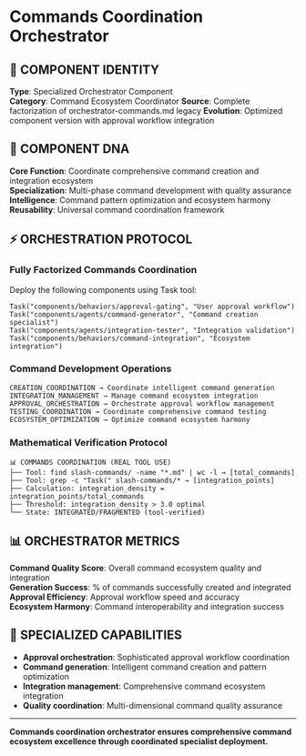 # Commands Coordination Orchestrator

## 🎯 COMPONENT IDENTITY
**Type**: Specialized Orchestrator Component  
**Category**: Command Ecosystem Coordinator
**Source**: Complete factorization of orchestrator-commands.md legacy
**Evolution**: Optimized component version with approval workflow integration

## 🧬 COMPONENT DNA
**Core Function**: Coordinate comprehensive command creation and integration ecosystem  
**Specialization**: Multi-phase command development with quality assurance  
**Intelligence**: Command pattern optimization and ecosystem harmony
**Reusability**: Universal command coordination framework

## ⚡ ORCHESTRATION PROTOCOL

### Fully Factorized Commands Coordination
Deploy the following components using Task tool:
```
Task("components/behaviors/approval-gating", "User approval workflow")
Task("components/agents/command-generator", "Command creation specialist")
Task("components/agents/integration-tester", "Integration validation")
Task("components/behaviors/command-integration", "Ecosystem integration")
```

### Command Development Operations
```
CREATION_COORDINATION → Coordinate intelligent command generation
INTEGRATION_MANAGEMENT → Manage command ecosystem integration
APPROVAL_ORCHESTRATION → Orchestrate approval workflow management
TESTING_COORDINATION → Coordinate comprehensive command testing
ECOSYSTEM_OPTIMIZATION → Optimize command ecosystem harmony
```

### Mathematical Verification Protocol
```
📊 COMMANDS COORDINATION (REAL TOOL USE)
├── Tool: find slash-commands/ -name "*.md" | wc -l → [total_commands]
├── Tool: grep -c "Task(" slash-commands/* → [integration_points]
├── Calculation: integration_density = integration_points/total_commands
├── Threshold: integration_density > 3.0 optimal
└── State: INTEGRATED/FRAGMENTED (tool-verified)
```

## 📊 ORCHESTRATOR METRICS
**Command Quality Score**: Overall command ecosystem quality and integration  
**Generation Success**: % of commands successfully created and integrated  
**Approval Efficiency**: Approval workflow speed and accuracy  
**Ecosystem Harmony**: Command interoperability and integration success

## 🎯 SPECIALIZED CAPABILITIES
- **Approval orchestration**: Sophisticated approval workflow coordination
- **Command generation**: Intelligent command creation and pattern optimization
- **Integration management**: Comprehensive command ecosystem integration
- **Quality coordination**: Multi-dimensional command quality assurance

---
**Commands coordination orchestrator ensures comprehensive command ecosystem excellence through coordinated specialist deployment.**